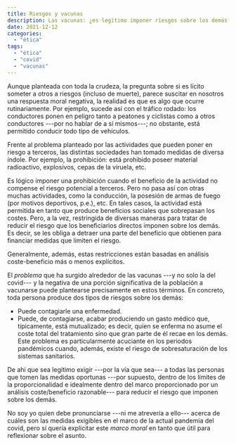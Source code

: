 ```yaml
---
title: Riesgos y vacunas
description: Las vacunas: ¿es legítimo imponer riesgos sobre los demás?
date: 2021-12-12
categories:
  - "ética"
tags:
  - "ética"
  - "covid"
  - "vacunas"
---
```


Aunque planteada con toda la crudeza, la pregunta sobre si es lícito someter a otros a riesgos (incluso de muerte), parece suscitar en nosotros una respuesta moral negativa, la realidad es que es algo que ocurre rutinariamente. Por ejemplo, sucede así con el tráfico rodado: los conductores ponen en peligro tanto a peatones y ciclistas como a otros conductores ---por no hablar de a sí mismos---; no obstante, está permitido conducir todo tipo de vehículos.

Frente al problema planteado por las actividades que pueden poner en riesgo a terceros, las distintas sociedades han tomado medidas de diversa índole. Por ejemplo, la prohibición: está prohibido poseer material radioactivo, explosivos, cepas de la viruela, etc.

Es lógico imponer una prohibición cuando el beneficio de la actividad no compense el riesgo potencial a terceros. Pero no pasa así con otras muchas actividades, como la conducción, la posesión de armas de fuego (por motivos deportivos, p.e.), etc. En tales casos, la actividad está permitida en tanto que produce beneficios sociales que sobrepasan los costes. Pero, a la vez, restringida de diversas maneras para tratar de reducir el riesgo que los beneficiarios directos imponen sobre los demás. Es decir, se les obliga a detraer una parte del beneficio que obtienen para financiar medidas que limiten el riesgo.

Generalmente, además, estas restricciones están basadas en análisis coste-beneficio más o menos explícitos.

El _problema_ que ha surgido alrededor de las vacunas ---y no solo la del covid--- y la negativa de una porción significativa de la población a vacunarse puede plantearse precisamente en estos términos. En concreto, toda persona produce dos tipos de riesgos sobre los demás:

* Puede contagiarle una enfermedad.
* Puede, de contagiarse, acabar produciendo un gasto médico que, típicamente, está mutualizado; es decir, quien se enferma no asume el coste total del tratamiento sino que gran parte de él recae en los demás. Este problema es particularmente acuciante en los periodos pandémicos cuando, además, existe el riesgo de sobresaturación de los sistemas sanitarios.

De ahí que sea legítimo exigir ---por la vía que sea--- a todas las personas que tomen las medidas oportunas ---por supuesto, dentro de los límites de la proporcionalidad e idealmente dentro del marco proporcionado por un análisis coste/beneficio razonable--- para reducir el riesgo que imponen sobre los demás.

No soy yo quien debe pronunciarse ---ni me atrevería a ello--- acerca de cuáles son las medidas exigibles en el marco de la actual pandemia del covid, pero sí quería explicitar este _marco moral_ en tanto que útil para reflexionar sobre el asunto.